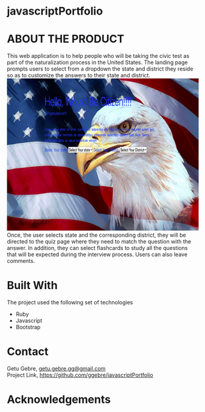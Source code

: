# javascriptPortfolio
# ABOUT THE PRODUCT
This web application is to help people who will be taking the civic test as part of the naturalization process in the United States. The landing page prompts 
users to select from a dropdown the state and district they reside so as to customize the answers to their state and district.
<img src="landingPageScreenShot.png" width="800" height="400"> <br>
Once, the user selects state and the corresponding district, they will be directed to the quiz page where they need to match the question with the answer. In addition,
they can select flashcards to study all the questions that will be expected during the interview process. Users can also leave comments. 

# Built With 
The project used the following set of technologies
<ul>
<li>Ruby</li>
<li>Javascript</li>
<li>Bootstrap</li>
</ul>

# Contact 

Getu Gebre, getu.gebre.gg@gmail.com <br>
Project Link, https://github.com/ggebre/javascriptPortfolio 

# Acknowledgements
